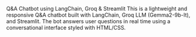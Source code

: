  Q&A Chatbot using LangChain, Groq & Streamlit
This is a lightweight and responsive Q&A chatbot built with LangChain, Groq LLM (Gemma2-9b-It), and Streamlit. The bot answers user questions in real time using a conversational interface styled with HTML/CSS.
